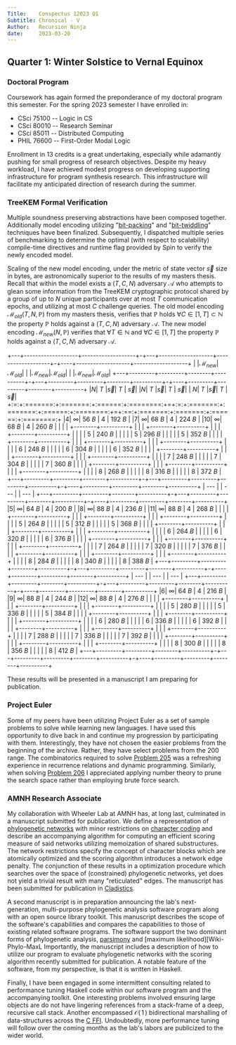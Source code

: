 ```yaml
---
Title:    Conspectus 12023 Q1
Subtitle: Chronical - V
Author:   Recursion Ninja
date:     2023-03-20
---
```



## Quarter 1: Winter Solstice to Vernal Equinox


### Doctoral Program

Coursework has again formed the preponderance of my doctoral program this semester.
For the spring 2023 semester I have enrolled in:

  - CSci 75100 -- Logic in CS
  - CSci 80010 -- Research Seminar
  - CSci 85011 -- Distributed Computing
  - PHIL 76600 -- First-Order Modal Logic

Enrollment in 13 credits is a great undertaking, especially while adamantly pushing for small progress of research objectives.
Despite my heavy workload, I have achieved modest progress on developing supporting infrastructure for program synthesis research.
This infrastructure will facilitate my anticipated direction of research during the summer.


### TreeKEM Formal Verification

Multiple soundness preserving abstractions have been composed together.
Additionally model encoding utilizing "[bit-packing][Wiki-Bit-Arrays]" and "[bit-twiddling][Bit-Twiddle-Hacks]" techniques have been finalized.
Subsequently, I dispatched multiple series of benchmarking to determine the optimal (with respect to scalability) compile-time directives and runtime flag provided by Spin to verify the newly encoded model.

Scaling of the new model encoding, under the metric of state vector $\vec{s}$ size in bytes, are astronomically superior to the results of my masters thesis.
Recall that within the model exists a $\left(T,\,C,\,N\right)$ adversary $\mathcal{A}$ who attempts to glean some information from the TreeKEM cryptographic protocol shared by a group of up to $N$ unique participants over at most $T$ communication epochs, and utilizing at most $C$ challenge queries.
The old model encoding $\mathcal{M}_{old}\left(T,\,N,\,\mathbb{P}\right)$ from my masters thesis, verifies that $\mathbb{P}$ holds $\forall C \in [1,\,T] \subset \mathbb{N}$ the property $\mathbb{P}$ holds against a $\left(T,\,C,\,N\right)$ adversary $\mathcal{A}$.
The new model encoding $\mathcal{M}_{new}\left(N,\,\mathbb{P}\right)$ verifies that $\forall T \in \mathbb{N}$ and $\forall C \in [1,\,T]$ the property $\mathbb{P}$ holds against a $\left(T,\,C,\,N\right)$ adversary $\mathcal{A}$.

+---+-------------------+-------------------+-+---+-------------------+-------------------+-+----+-------------------+-------------------+
|   |$\mathcal{M}_{new}$|$\mathcal{M}_{old}$| |   |$\mathcal{M}_{new}$|$\mathcal{M}_{old}$| |    |$\mathcal{M}_{new}$|$\mathcal{M}_{old}$|
+---+---------+---------+--------+----------+-+---+---------+---------+--------+----------+-+----+---------+---------+--------+----------+
|$N$| $T$     |$\vec{s}$| $T$    | $\vec{s}$| |$N$| $T$     |$\vec{s}$| $T$    | $\vec{s}$| | $N$| $T$     |$\vec{s}$| $T$    | $\vec{s}$|
+:=:+:=======:+:=======:+:======:+:========:+=+:=:+:=======:+:=======:+:======:+:========:+=+:==:+:=======:+:=======:+:======:+:========:+
|$4$| $\infty$| $56~B$  | $4$    | $192~B$  | |$7$| $\infty$| $68~B$  | $4$    | $224~B$  | |$10$| $\infty$| $68~B$  | $4$    | $260~B$  |
|   |         |         +--------+----------+ |   |         |         +--------+----------+ |    |         |         +--------+----------+
|   |         |         | $5$    | $240~B$  | |   |         |         | $5$    | $296~B$  | |    |         |         | $5$    | $352~B$  |
|   |         |         +--------+----------+ |   |         |         +--------+----------+ |    |         |         +--------+----------+
|   |         |         | $6$    | $248~B$  | |   |         |         | $6$    | $304~B$  | |    |         |         | $6$    | $352~B$  |
|   |         |         +--------+----------+ |   |         |         +--------+----------+ |    |         |         +--------+----------+
|   |         |         | $7$    | $248~B$  | |   |         |         | $7$    | $304~B$  | |    |         |         | $7$    | $360~B$  |
|   |         |         +--------+----------+ |   |         |         +--------+----------+ |    |         |         +--------+----------+
|   |         |         | $8$    | $268~B$  | |   |         |         | $8$    | $316~B$  | |    |         |         | $8$    | $372~B$  |
+---+---------+---------+--------+----------+-+---+---------+---------+--------+----------+-+----+---------+---------+--------+----------+
| ---                                       | | ---                                       | | ---                                        |
+---+---------+---------+--------+----------+-+---+---------+---------+--------+----------+-+----+---------+---------+--------+----------+
|$5$| $\infty$| $64~B$  | $4$    | $200~B$  | |$8$| $\infty$| $88~B$  | $4$    | $236~B$  | |$11$| $\infty$| $88~B$  | $4$    | $268~B$  |
|   |         |         +--------+----------+ |   |         |         +--------+----------+ |    |         |         +--------+----------+
|   |         |         | $5$    | $264~B$  | |   |         |         | $5$    | $312~B$  | |    |         |         | $5$    | $368~B$  |
|   |         |         +--------+----------+ |   |         |         +--------+----------+ |    |         |         +--------+----------+
|   |         |         | $6$    | $264~B$  | |   |         |         | $6$    | $320~B$  | |    |         |         | $6$    | $376~B$  |
|   |         |         +--------+----------+ |   |         |         +--------+----------+ |    |         |         +--------+----------+
|   |         |         | $7$    | $264~B$  | |   |         |         | $7$    | $320~B$  | |    |         |         | $7$    | $376~B$  |
|   |         |         +--------+----------+ |   |         |         +--------+----------+ |    |         |         +--------+----------+
|   |         |         | $8$    | $284~B$  | |   |         |         | $8$    | $340~B$  | |    |         |         | $8$    | $388~B$  |
+---+---------+---------+--------+----------+-+---+---------+---------+--------+----------+-+----+---------+---------+--------+----------+
| ---                                       | | ---                                       | | ---                                        |
+---+---------+---------+--------+----------+-+---+---------+---------+--------+----------+-+----+---------+---------+--------+----------+
|$6$| $\infty$| $64~B$  | $4$    | $216~B$  | |$9$| $\infty$| $88~B$  | $4$    | $244~B$  | |$12$| $\infty$| $88~B$  | $4$    | $276~B$  |
|   |         |         +--------+----------+ |   |         |         +--------+----------+ |    |         |         +--------+----------+
|   |         |         | $5$    | $280~B$  | |   |         |         | $5$    | $336~B$  | |    |         |         | $5$    | $384~B$  |
|   |         |         +--------+----------+ |   |         |         +--------+----------+ |    |         |         +--------+----------+
|   |         |         | $6$    | $280~B$  | |   |         |         | $6$    | $336~B$  | |    |         |         | $6$    | $392~B$  |
|   |         |         +--------+----------+ |   |         |         +--------+----------+ |    |         |         +--------+----------+
|   |         |         | $7$    | $288~B$  | |   |         |         | $7$    | $336~B$  | |    |         |         | $7$    | $392~B$  |
|   |         |         +--------+----------+ |   |         |         +--------+----------+ |    |         |         +--------+----------+
|   |         |         | $8$    | $300~B$  | |   |         |         | $8$    | $356~B$  | |    |         |         | $8$    | $412~B$  |
+---+---------+---------+--------+----------+-+---+---------+---------+--------+----------+-+----+---------+---------+--------+----------+

These results will be presented in a manuscript I am preparing for publication.


### Project Euler

Some of my peers have been utilizing Project Euler as a set of sample problems to solve while learning new languages.
I have used this opportunity to dive back in and continue my progression by participating with them.
Interestingly, they have not chosen the easier problems from the beginning of the archive.
Rather, they have select problems from the 200 range.
The combinatorics required to solve [Problem 205][P-205] was a refreshing experience in recurrence relations and dynamic programming.
Similarly, when solving [Problem 206][P-206] I appreciated applying number theory to prune the search space rather than employing brute force search.


### AMNH Research Associate

My collaboration with Wheeler Lab at AMNH has, at long last, culminated in a manuscript submitted for publication.
We define a representation of [phylogenetic networks][Wiki-Phylo-Nets] with minor restrictions on [character coding][Wiki-Phylo-Char] and describe an accompanying algorithm for computing an efficient scoring measure of said networks utilizing memoization of shared substructures.
The network restrictions specify the concept of character blocks which are atomically optimized and the scoring algorithm introduces a network edge penalty.
The conjunction of these results in a optimization procedure which searches over the space of (constrained) phylogenetic networks, yet does not yield a trivial result with many "reticulated" edges.
The manuscript has been submitted for publication in [Cladistics][Cladistics].

A second manuscript is in preparation announcing the lab's next-generation, multi-purpose phylogenetic analysis software program along with an open source library toolkit.
This manuscript describes the scope of the software's capabilities and compares the capabilities to those of existing related software programs.
The software support the two dominant forms of phylogenetic analysis, [parsimony][Wiki-Phylo-MaxP] and [maximum likelihood][Wiki-Phylo-MaxL
Importantly, the manuscript includes a description of how to utilize our program to evaluate phylogenetic networks with the scoring algorithm recently submitted for publication.
A notable feature of the software, from my perspective, is that it is written in Haskell.

Finally, I have been engaged in some intermittent consulting related to performance tuning Haskell code within our software program and the accompanying toolkit.
One interesting problems involved ensuring large objects are do not have lingering references from a stack-frame of a deep, recursive call stack.
Another encompassed $\mathcal{O}\left(\,1\,\right)$ bidirectional marshalling of data-structures across the [C FFI][Haskell-C-FFI].
Undoubtedly, more performance tuning will follow over the coming months as the lab's labors are publicized to the wider world.


[Bit-Twiddle-Hacks]: https://graphics.stanford.edu/~seander/bithacks.html
[Cladistics]: https://doi.org/10.1111/cla.12552
[Haskell-C-FFI]: https://wiki.haskell.org/Foreign_Function_Interface
[P-205]: https://projecteuler.net/problem=205
[P-206]: https://projecteuler.net/problem=206
[Wiki-Bit-Arrays]: https://en.wikipedia.org/wiki/Bit_array
[Wiki-Phylo-Char]: https://en.wikipedia.org/wiki/Computational_phylogenetics#Coding_characters_and_defining_homology
[Wiki-Phylo-MaxP]: https://en.wikipedia.org/wiki/Computational_phylogenetics#Maximum_parsimony
[Wiki-Phylo-MaxL]: https://en.wikipedia.org/wiki/Computational_phylogenetics#Maximum_likelihood
[Wiki-Phylo-Nets]: https://en.wikipedia.org/wiki/Phylogenetic_tree#Phylogenetic_network
